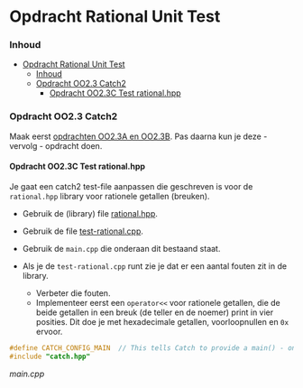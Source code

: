 # Opdracht Rational Unit Test[](title-id)

### Inhoud[](toc-id)
- [Opdracht Rational Unit Test](#opdracht-rational-unit-test)
    - [Inhoud](#inhoud)
    - [Opdracht OO2.3 Catch2](#opdracht-oo23-catch2)
      - [Opdracht OO2.3C Test rational.hpp](#opdracht-oo23c-test-rationalhpp)


### Opdracht OO2.3 Catch2
Maak eerst [opdrachten OO2.3A en OO2.3B](./opdr_catch2.md). Pas daarna kun je deze - vervolg - opdracht doen.

#### Opdracht OO2.3C Test rational.hpp
Je gaat een catch2 test-file aanpassen die geschreven is voor de `rational.hpp` library voor rationele getallen (breuken).
- Gebruik de (library) file [rational.hpp](./rational.hpp).
- Gebruik de file [test-rational.cpp](./test_rational.cpp).
- Gebruik de `main.cpp` die onderaan dit bestaand staat.

- Als je de `test-rational.cpp` runt zie je dat er een aantal fouten zit in de library. 
  - Verbeter die fouten. 
  - Implementeer eerst een `operator<<` voor rationele getallen, die de beide getallen in een breuk (de teller en de noemer) print in vier posities. Dit doe je met hexadecimale getallen, voorloopnullen en `0x` ervoor.

```cpp
#define CATCH_CONFIG_MAIN  // This tells Catch to provide a main() - only do this in one cpp file
#include "catch.hpp"
```
*main.cpp*